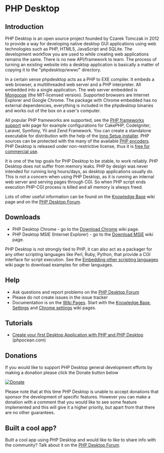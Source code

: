 # PHP Desktop #

## Introduction ##

PHP Desktop is an open source project founded by Czarek Tomczak in 2012 to provide a way for developing native 
desktop GUI applications using web technologies such as PHP, HTML5, JavaScript and SQLite. The development workflow 
you are used to while creating web applications remains the same. There is no new API/framework to learn. The process 
of turning an existing website into a desktop application is basically a matter of copying it to the "phpdesktop/www/" 
directory.

In a certain sense phpdesktop acts as a PHP to EXE compiler. It embeds a web browser, a multithreaded web server 
and a PHP interpreter. All embedded into a single application. The web server embedded is 
[Mongoose](https://en.wikipedia.org/wiki/Mongoose_(web_server)) (the MIT-licensed version). Supported browsers are
Internet Explorer and Google Chrome. The package with Chrome embedded has no external dependencies, everything 
is included in the phpdesktop binaries and works out of the box on a user's computer.

All popular PHP frameworks are supported, see the [PHP frameworks support](../../wiki/PHP-frameworks-support) wiki page 
for example configurations for CakePHP, CodeIgniter, Laravel, Symfony, Yii and Zend Framework.  You can create 
a standalone executable for distribution with the help of the 
[Inno Setup installer](../../wiki/Knowledge-Base#application-installer). PHP sources can be protected with the many
of the available [PHP encoders](../../wiki/Knowledge-Base#how-do-i-protect-php-sources-in-the-www-directory).
PHP Desktop is released under non-restrictive license, thus it is 
[free for commercial use](../../wiki/Knowledge-Base#can-i-use-php-desktop-in-a-commercial-closed-sourced-project).

It is one of the top goals for PHP Desktop to be stable, to work reliably. PHP Desktop does not suffer from memory leaks. 
PHP by design was never intended for running long hours/days, as desktop applications usually do. This is not a concern 
when using PHP Desktop, as it is running an internal web server and serving pages through CGI. So when PHP script ends 
execution PHP-CGI process is killed and all memory is always freed.

Lots of other useful information can be found on the [Knowledge Base](../../wiki/Knowledge-Base) wiki page and on the 
[PHP Desktop Forum](https://groups.google.com/d/forum/phpdesktop).

## Downloads ##

  * PHP Desktop Chrome - go to the [Download Chrome](../../wiki/Download-Chrome) wiki page.
  * PHP Desktop MSIE (Internet Explorer) - go to the [Download MSIE](../../wiki/Download-MSIE) wiki page.

PHP Desktop is not strongly tied to PHP, it can also act as a packager for any other scripting languages 
like Perl, Ruby, Python, that provide a CGI interface for script execution. See the [Embedding other scripting languages](../../wiki/Embedding-other-scripting-languages) wiki page to download examples for other languages.

## Help ##

* Ask questions and report problems on the [PHP Desktop Forum](https://groups.google.com/d/forum/phpdesktop)
* Please do not create issues in the issue tracker
* Documentation is on the [Wiki Pages](../../wiki). Start with the [Knowledge Base](../../wiki/Knowledge-Base), 
    [Settings](../../wiki/Settings) and [Chrome settings](../../wiki/Chrome-settings) wiki pages.

## Tutorials ##

  * [Create your first Desktop Application with PHP and PHP Desktop](http://phpocean.com/tutorials/design-and-illustration/create-your-first-desktop-application-with-php-and-php-desktop/4) (phpocean.com)
  
## Donations ##

If you would like to support PHP Desktop general development efforts by making a donation please click the Donate button below

[![Donate](https://raw.githubusercontent.com/cztomczak/phpdesktop/master/var/donate.gif)](https://www.paypal.com/cgi-bin/webscr?cmd=_s-xclick&hosted_button_id=JQSTPDRRM8AQ8)

Please note that at this time PHP Desktop is unable to accept donations that sponsor the development of specific features. 
However you can make a donation with a comment that you would like to see some feature implemented and this will give it 
a higher priority, but apart from that there are no other guarantees.

## Built a cool app? ##

Built a cool app using PHP Desktop and would like to like to share info with the community? 
Talk about it on the [PHP Desktop Forum](https://groups.google.com/d/forum/phpdesktop).
